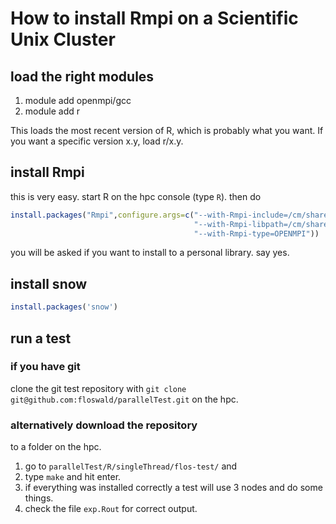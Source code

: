 

# How to install Rmpi on a Scientific Unix Cluster


## load the right modules

1. module add openmpi/gcc
2. module add r

This loads the most recent version of R, which is probably what you want. If you want a specific version x.y, load r/x.y.

## install Rmpi

this is very easy. start R on the hpc console (type `R`). then do

```r
install.packages("Rmpi",configure.args=c("--with-Rmpi-include=/cm/shared/apps/openmpi/gcc/64/1.4.5/include",
                                         "--with-Rmpi-libpath=/cm/shared/apps/openmpi/gcc/64/1.4.5/lib64",
                                         "--with-Rmpi-type=OPENMPI"))
```

you will be asked if you want to install to a personal library. say yes.

## install snow

```r
install.packages('snow')
```

## run a test

### if you have git

clone the git test repository with `git clone git@github.com:floswald/parallelTest.git` on the hpc. 

### alternatively download the repository

to a folder on the hpc. 

1. go to `parallelTest/R/singleThread/flos-test/` and 
2. type `make` and hit enter. 
3. if everything was installed correctly a test will use 3 nodes and do some things. 
4. check the file `exp.Rout` for correct output.
